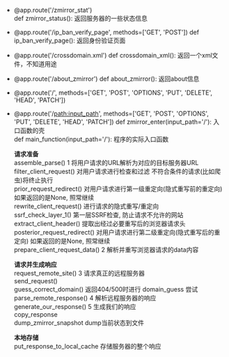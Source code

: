 ﻿- @app.route('/zmirror_stat')	
    def zmirror_status():	    返回服务器的一些状态信息
	
- @app.route('/ip_ban_verify_page', methods=['GET', 'POST'])
    def ip_ban_verify_page():	 返回身份验证页面	
	
- @app.route('/crossdomain.xml')
    def crossdomain_xml():	    返回一个xml文件，不知道用途
	
- @app.route('/about_zmirror')
    def about_zmirror():		   返回about信息
	
- @app.route('/', methods=['GET', 'POST', 'OPTIONS', 'PUT', 'DELETE', 'HEAD', 'PATCH'])			
- @app.route('/<path:input_path>', methods=['GET', 'POST', 'OPTIONS', 'PUT', 'DELETE', 'HEAD', 'PATCH'])
    def zmirror_enter(input_path='/'):	    入口函数的壳  	  
    def main_function(input_path='/'):	 程序的实际入口函数   
	
    **请求准备**   	  
    assemble_parse()	1 将用户请求的URL解析为对应的目标服务器URL  	  
    filter_client_request()	对用户请求进行检查和过滤	不符合条件的请求(比如爬虫)将终止执行    
    prior_request_redirect()	对用户请求进行第一级重定向(隐式重写前的重定向)	如果返回的是None, 照常继续    
    rewrite_client_request()	进行请求的隐式重写/重定向  	  
    ssrf_check_layer_1()	第一层SSRF检查, 防止请求不允许的网站   
    extract_client_header()	提取出经过必要重写后的浏览器请求头	    
    posterior_request_redirect()	对用户请求进行第二级重定向(隐式重写后的重定向)	如果返回的是None, 照常继续    
    prepare_client_request_data()	2 解析并重写浏览器请求的data内容  	  
	
    **请求并生成响应**  
    request_remote_site()	3 请求真正的远程服务器  	  
    send_request()	    
    guess_correct_domain()	返回404/500时进行 domain_guess 尝试    
    parse_remote_response()	4 解析远程服务器的响应	    
    generate_our_response()	5 生成我们的响应	    
    copy_response	    
    dump_zmirror_snapshot	dump当前状态到文件    
	
    **本地存储**	        
    put_response_to_local_cache	存储服务器的整个响应	    
